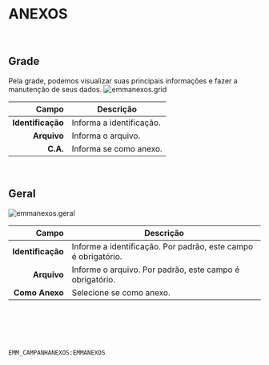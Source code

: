 # ANEXOS
<br>

## Grade
Pela grade, podemos visualizar suas principais informações e fazer a manutenção de seus dados.
![emmanexos.grid](https://raw.githubusercontent.com/netforcews/docs-siscom/master/geral/imagens/emmanexos.grid.png)

Campo | Descrição
--:|---
**Identificação** | Informa a identificação.
**Arquivo** | Informa o arquivo.
**C.A.** | Informa se como anexo.
<br>

## Geral
![emmanexos.geral](https://raw.githubusercontent.com/netforcews/docs-siscom/master/geral/imagens/emmanexos.geral.png)

Campo | Descrição
--:|---
**Identificação** | Informe a identificação. Por padrão, este campo é obrigatório.
**Arquivo** | Informe o arquivo. Por padrão, este campo é obrigatório.
**Como Anexo** | Selecione se como anexo.
<br>
<br>
<br>
<br>

```EMM_CAMPANHANEXOS:EMMANEXOS```
